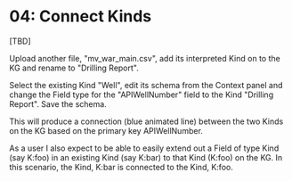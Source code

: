 # 04: Connect Kinds

\[TBD\]

Upload another file, "mv\_war\_main.csv", add its interpreted Kind on to the KG and rename to "Drilling Report". 

Select the existing Kind "Well", edit its schema from the Context panel and change the Field type for the "APIWellNumber" field to the Kind "Drilling Report". Save the schema.

This will produce a connection \(blue animated line\) between the two Kinds on the KG based on the primary key APIWellNumber. 

As a user I also expect to be able to easily extend out a Field of type Kind \(say K:foo\) in an existing Kind \(say K:bar\) to that Kind \(K:foo\) on the KG. In this scenario, the Kind, K:bar is connected to the Kind, K:foo. 


